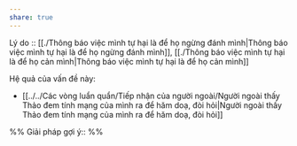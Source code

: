 ```yaml
---
share: true
---
```

Lý do :: [[./Thông báo việc mình tự hại là để họ ngừng đánh mình|Thông báo việc mình tự hại là để họ ngừng đánh mình]], [[./Thông báo việc mình tự hại là để họ cản mình|Thông báo việc mình tự hại là để họ cản mình]]

Hệ quả của vấn đề này:
- [[../../Các vòng luẩn quẩn/Tiếp nhận của người ngoài/Người ngoài thấy Thảo đem tính mạng của mình ra để hăm doạ, đòi hỏi|Người ngoài thấy Thảo đem tính mạng của mình ra để hăm doạ, đòi hỏi]]


%%
Giải pháp gợi ý:: 
%%

